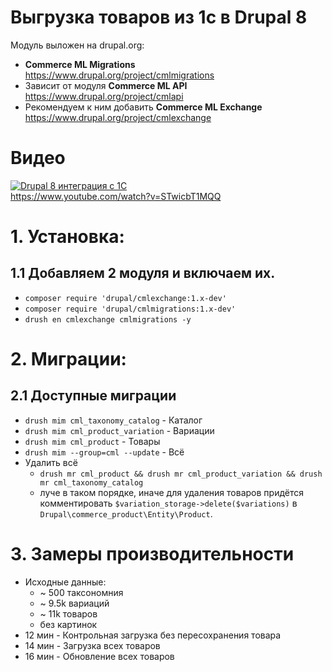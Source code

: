 # Выгрузка товаров из 1с в Drupal 8
Модуль выложен на drupal.org:
 * **Commerce ML Migrations** https://www.drupal.org/project/cmlmigrations
 * Зависит от модуля **Commerce ML API** https://www.drupal.org/project/cmlapi
 * Рекомендуем к ним добавить **Commerce ML Exchange** https://www.drupal.org/project/cmlexchange

# Видео
[![Drupal 8 интеграция с 1С](http://img.youtube.com/vi/STwicbT1MQQ/0.jpg)](http://www.youtube.com/watch?v=STwicbT1MQQ "Drupal 8 интеграция с 1С")
<br>
https://www.youtube.com/watch?v=STwicbT1MQQ

# 1. Установка:
## 1.1 Добавляем 2 модуля и включаем их.
 * `composer require 'drupal/cmlexchange:1.x-dev'`
 * `composer require 'drupal/cmlmigrations:1.x-dev'`
 * `drush en cmlexchange cmlmigrations -y`

# 2. Миграции:

## 2.1 Доступные миграции
 * `drush mim cml_taxonomy_catalog` - Каталог
 * `drush mim cml_product_variation` - Вариации
 * `drush mim cml_product` - Товары
 * `drush mim --group=cml --update` - Всё
 * Удалить всё 
   * `drush mr cml_product && drush mr cml_product_variation && drush mr cml_taxonomy_catalog`
   * луче в таком порядке, иначе для удаления товаров придётся комментировать `$variation_storage->delete($variations)` в `Drupal\commerce_product\Entity\Product`.
 

# 3. Замеры производительности
 * Исходные данные:
   * ~ 500 таксономния
   * ~ 9.5k вариаций
   * ~ 11k товаров
   * без картинок
 * 12 мин - Контрольная загрузка без пересохранения товара 
 * 14 мин - Загрузка всех товаров 
 * 16 мин - Обновление всех товаров
